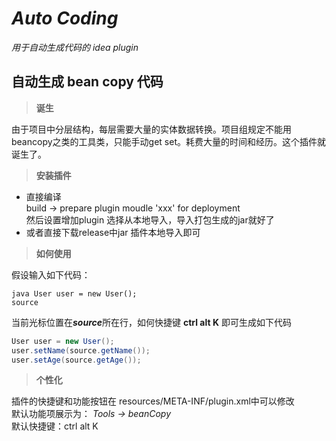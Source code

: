 # **_Auto Coding_**
_用于自动生成代码的 idea plugin_
  
**自动生成 bean copy 代码**
-
> **诞生**
  
由于项目中分层结构，每层需要大量的实体数据转换。项目组规定不能用beancopy之类的工具类，只能手动get set。耗费大量的时间和经历。这个插件就诞生了。
> **安装插件**
  
- 直接编译  
build -> prepare plugin moudle 'xxx' for deployment  
然后设置增加plugin 选择从本地导入，导入打包生成的jar就好了  
- 或者直接下载release中jar
插件本地导入即可
> **如何使用**
  
假设输入如下代码：  
```  
java User user = new User();  
source
 ```  
 当前光标位置在***source***所在行，如何快捷键 **ctrl alt K** 即可生成如下代码  
 ```java
User user = new User();
user.setName(source.getName());
user.setAge(source.getAge());
```
> **个性化**
  
插件的快捷键和功能按钮在 resources/META-INF/plugin.xml中可以修改  
默认功能项展示为： <em>Tools -> beanCopy</em>  
默认快捷键：ctrl alt K  

